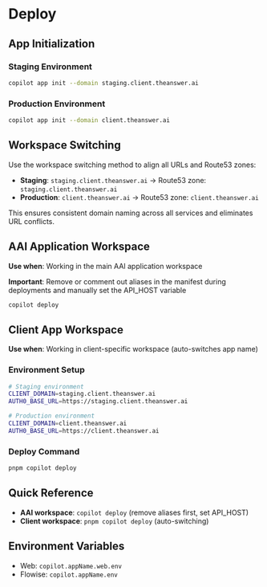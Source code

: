 # Deploy

## App Initialization

### Staging Environment

```bash
copilot app init --domain staging.client.theanswer.ai
```

### Production Environment

```bash
copilot app init --domain client.theanswer.ai
```

## Workspace Switching

Use the workspace switching method to align all URLs and Route53 zones:

-   **Staging**: `staging.client.theanswer.ai` → Route53 zone: `staging.client.theanswer.ai`
-   **Production**: `client.theanswer.ai` → Route53 zone: `client.theanswer.ai`

This ensures consistent domain naming across all services and eliminates URL conflicts.

## AAI Application Workspace

**Use when**: Working in the main AAI application workspace

**Important**: Remove or comment out aliases in the manifest during deployments and manually set the API_HOST variable

```bash
copilot deploy
```

## Client App Workspace

**Use when**: Working in client-specific workspace (auto-switches app name)

### Environment Setup

```bash
# Staging environment
CLIENT_DOMAIN=staging.client.theanswer.ai
AUTH0_BASE_URL=https://staging.client.theanswer.ai

# Production environment
CLIENT_DOMAIN=client.theanswer.ai
AUTH0_BASE_URL=https://client.theanswer.ai
```

### Deploy Command

```bash
pnpm copilot deploy
```

## Quick Reference

-   **AAI workspace**: `copilot deploy` (remove aliases first, set API_HOST)
-   **Client workspace**: `pnpm copilot deploy` (auto-switching)

## Environment Variables

-   Web: `copilot.appName.web.env`
-   Flowise: `copilot.appName.env`
